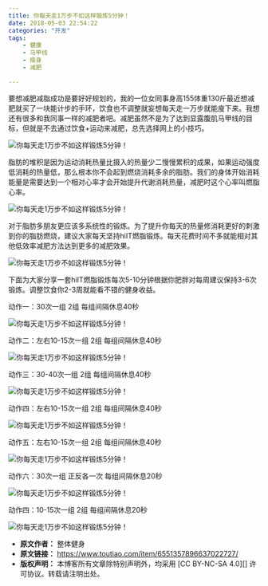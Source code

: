 ```yaml
---
title: 你每天走1万步不如这样锻炼5分钟！
date: 2018-05-03 22:54:22
categories: "开发"
tags:
	- 健康
	- 马甲线
	- 瘦身
	- 减肥

---
```


要想减肥减脂成功是要好好规划的，我的一位女同事身高155体重130斤最近想减肥就买了一块能计步的手环，饮食也不调整就妄想每天走一万步就能廋下来。我想还有很多和我同事一样的减肥者吧。减肥虽然不是为了达到显露腹肌马甲线的目标，但就是不去通过饮食+运动来减肥，总先选择网上的小技巧。

![你每天走1万步不如这样锻炼5分钟！][1_5]

脂肪的堆积是因为运动消耗热量比摄入的热量少二慢慢累积的成果，如果运动强度低消耗的热量低，那么根本你不会起到燃烧消耗多余的脂肪。我们的身体开始消耗能量是需要达到一个相对心率才会开始提升代谢消耗热量，减肥时这个心率叫燃脂心率。

![你每天走1万步不如这样锻炼5分钟！][1_5 1]

对于脂肪多朋友更应该多系统性的锻炼。为了提升你每天的热量修消耗更好的刺激到你的脂肪燃烧，建议大家每天坚持hiIT燃脂锻炼。每天花费时间不多就能相对其他低效率减肥方法达到更多的减肥效果。

![你每天走1万步不如这样锻炼5分钟！][1_5 2]

下面为大家分享一套hiIT燃脂锻炼每次5-10分钟根据你肥胖对每周建议保持3-6次锻炼。调整饮食你2-3周就能看不错的健身收益。

动作一：30次一组 2组 每组间隔休息40秒

![你每天走1万步不如这样锻炼5分钟！][1_5 3]

动作二：左右10-15次一组 2组 每组间隔休息40秒

![你每天走1万步不如这样锻炼5分钟！][1_5 4]

动作三：30-40次一组 2组 每组间隔休息40秒

![你每天走1万步不如这样锻炼5分钟！][1_5 5]

动作四：左右10-15次一组 2组 每组间隔休息40秒

![你每天走1万步不如这样锻炼5分钟！][1_5 6]

动作五：左右10-15次一组 2组 每组间隔休息40秒

![你每天走1万步不如这样锻炼5分钟！][1_5 7]

动作六：30次一组 正反各一次 每组间隔休息20秒

![你每天走1万步不如这样锻炼5分钟！][1_5 8]

动作四：10-15次一组 2组 每组间隔休息20秒

![你每天走1万步不如这样锻炼5分钟！][1_5 9]


[1_5]: http://p1.pstatp.com/large/pgc-image/1525356861744304fed03a5
[1_5 1]: http://p1.pstatp.com/large/pgc-image/1525356861712f5a5258141
[1_5 2]: http://p3.pstatp.com/large/pgc-image/1525356861702a183f3d5ce
[1_5 3]: http://p1.pstatp.com/large/pgc-image/1525356861984dc010cc6f4
[1_5 4]: http://p3.pstatp.com/large/pgc-image/15253568622416b96f30cc0
[1_5 5]: http://p1.pstatp.com/large/pgc-image/1525356862144461371db36
[1_5 6]: http://p9.pstatp.com/large/pgc-image/1525356862043ed1ba1bdb1
[1_5 7]: http://p3.pstatp.com/large/pgc-image/1525356862134a283a666a0
[1_5 8]: /pro/os/crawler/QI2E-ZQ7B-U7ZR.gif
[1_5 9]: /pro/os/crawler/NVBU-MQVJ-YQRQ.gif
 *  **原文作者：** 整体健身
 *  **原文链接：** https://www.toutiao.com/item/6551357896637022727/
 *  **版权声明：** 本博客所有文章除特别声明外，均采用 [CC BY-NC-SA 4.0][] 许可协议。转载请注明出处。